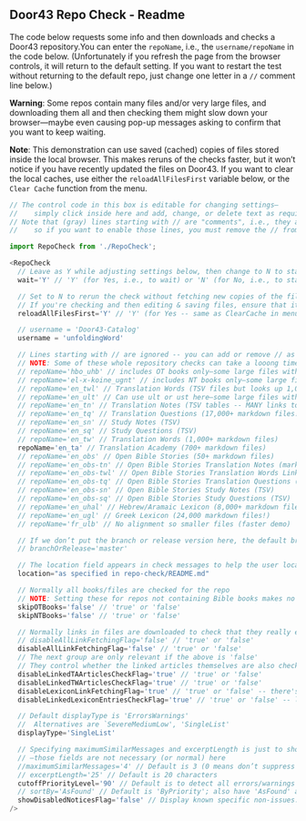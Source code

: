 ## Door43 Repo Check - Readme

The code below requests some info and then downloads and checks a Door43 repository.You can enter the `repoName`, i.e., the `username/repoName` in the code below. (Unfortunately if you refresh the page from the browser controls, it will return to the default setting. If you want to restart the test without returning to the default repo, just change one letter in a `//` comment line below.)

**Warning**: Some repos contain many files and/or very large files, and downloading them all and then checking them might slow down your browser—maybe even causing pop-up messages asking to confirm that you want to keep waiting.

**Note**: This demonstration can use saved (cached) copies of files stored inside the local browser. This makes reruns of the checks faster, but it won’t notice if you have recently updated the files on Door43. If you want to clear the local caches, use either the `reloadAllFilesFirst` variable below, or the `Clear Cache` function from the menu.

```js
// The control code in this box is editable for changing settings—
//    simply click inside here and add, change, or delete text as required.
// Note that (gray) lines starting with // are "comments", i.e., they are ignored by the software
//    so if you want to enable those lines, you must remove the // from the beginning of the line.

import RepoCheck from './RepoCheck';

<RepoCheck
  // Leave as Y while adjusting settings below, then change to N to start the check
  wait='Y' // 'Y' (for Yes, i.e., to wait) or 'N' (for No, i.e., to start checking)

  // Set to N to rerun the check without fetching new copies of the files (slightly faster)
  // If you're checking and then editing & saving files, ensure that it's set to Y before you recheck
  reloadAllFilesFirst='Y' // 'Y' (for Yes -- same as ClearCache in menu) or 'N' (for No)

  // username = 'Door43-Catalog'
  username = 'unfoldingWord'

  // Lines starting with // are ignored -- you can add or remove // as desired
  // NOTE: Some of these whole repository checks can take a looong time!
  // repoName='hbo_uhb' // includes OT books only—some large files with parsing info!
  // repoName='el-x-koine_ugnt' // includes NT books only—some large files with parsing info!
  // repoName='en_twl' // Translation Words (TSV files but looks up 1,000+ markdown files)
  // repoName='en_ult' // Can use ult or ust here—some large files with alignment info!
  // repoName='en_tn' // Translation Notes (TSV tables -- MANY links to check!)
  // repoName='en_tq' // Translation Questions (17,000+ markdown files!)
  // repoName='en_sn' // Study Notes (TSV)
  // repoName='en_sq' // Study Questions (TSV)
  // repoName='en_tw' // Translation Words (1,000+ markdown files)
  repoName='en_ta' // Translation Academy (700+ markdown files)
  // repoName='en_obs' // Open Bible Stories (50+ markdown files)
  // repoName='en_obs-tn' // Open Bible Stories Translation Notes (markdown files)
  // repoName='en_obs-twl' // Open Bible Stories Translation Words Links (TSV)
  // repoName='en_obs-tq' // Open Bible Stories Translation Questions (markdown)
  // repoName='en_obs-sn' // Open Bible Stories Study Notes (TSV)
  // repoName='en_obs-sq' // Open Bible Stories Study Questions (TSV)
  // repoName='en_uhal' // Hebrew/Aramaic Lexicon (8,000+ markdown files!)
  // repoName='en_ugl' // Greek Lexicon (24,000 markdown files!)
  // repoName='fr_ulb' // No alignment so smaller files (faster demo)

  // If we don’t put the branch or release version here, the default branch is used
  // branchOrRelease='master'

  // The location field appears in check messages to help the user locate the issue
  location="as specified in repo-check/README.md"

  // Normally all books/files are checked for the repo
  // NOTE: Setting these for repos not containing Bible books makes no difference
  skipOTBooks='false' // 'true' or 'false'
  skipNTBooks='false' // 'true' or 'false'

  // Normally links in files are downloaded to check that they really exist
  // disableAllLinkFetchingFlag='false' // 'true' or 'false'
  disableAllLinkFetchingFlag='false' // 'true' or 'false'
  // The next group are only relevant if the above is 'false'
  // They control whether the linked articles themselves are also checked or not
  disableLinkedTAArticlesCheckFlag='true' // 'true' or 'false'
  disableLinkedTWArticlesCheckFlag='true' // 'true' or 'false'
  disableLexiconLinkFetchingFlag='true' // 'true' or 'false' -- there's many thousands of these!
  disableLinkedLexiconEntriesCheckFlag='true' // 'true' or 'false' -- lexicon entries still have many inconsistencies

  // Default displayType is 'ErrorsWarnings'
  //  Alternatives are `SevereMediumLow', 'SingleList'
  displayType='SingleList'

  // Specifying maximumSimilarMessages and excerptLength is just to show off options
  // —those fields are not necessary (or normal) here
  //maximumSimilarMessages='4' // Default is 3 (0 means don’t suppress any)
  // excerptLength='25' // Default is 20 characters
  cutoffPriorityLevel='90' // Default is to detect all errors/warnings
  // sortBy='AsFound' // Default is 'ByPriority'; also have 'AsFound' and 'ByRepo' (not relevant here)
  showDisabledNoticesFlag='false' // Display known specific non-issues: 'true' or 'false'
/>
```
